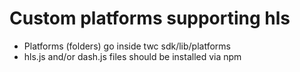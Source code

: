 # Custom platforms supporting hls

- Platforms (folders) go inside twc sdk/lib/platforms
- hls.js and/or dash.js files should be installed via npm
